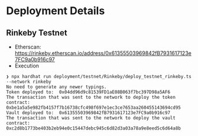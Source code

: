 # Deployment Details

## Rinkeby Testnet

* Etherscan: <https://rinkeby.etherscan.io/address/0x61355503969842fB7931617123e7FC9a0b916c97>
* Execution

```console
❯ npx hardhat run deployment/testnet/Rinkeby/deploy_testnet_rinkeby.ts  --network rinkeby
No need to generate any newer typings.
Token deployed to:  0x04dd96d9c81539FD1aE08B063f7bc397D98a5AF6
The transaction that was sent to the network to deploy the token contract: 0xbe1a5a5e982fb4157f7b16738cfc498f697e1ec3ce7653aa260455143694cd95
Vault deployed to:  0x61355503969842fB7931617123e7FC9a0b916c97
The transaction that was sent to the network to deploy the vault contract: 0xc2d8b1773be403b2eb94e0c15447debc945c6d82d3a03a78a9e8eed5c6d64a8b
```
